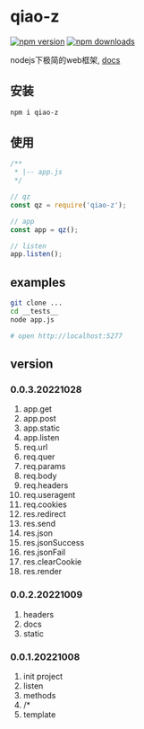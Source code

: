 # qiao-z
[![npm version](https://img.shields.io/npm/v/qiao-z.svg?style=flat-square)](https://www.npmjs.org/package/qiao-z)
[![npm downloads](https://img.shields.io/npm/dm/qiao-z.svg?style=flat-square)](https://npm-stat.com/charts.html?package=qiao-z)

nodejs下极简的web框架, [docs](https://code.insistime.com/qiao-z)

## 安装
```bash
npm i qiao-z
```

## 使用
```javascript
/**
 * |-- app.js
 */

// qz
const qz = require('qiao-z');

// app
const app = qz();

// listen
app.listen();
```

## examples
```bash
git clone ...
cd __tests__
node app.js

# open http://localhost:5277
```

## version
### 0.0.3.20221028
1. app.get
2. app.post
3. app.static
4. app.listen
5. req.url
6. req.quer
7. req.params
8. req.body
9. req.headers
10. req.useragent
11. req.cookies
12. res.redirect
13. res.send
14. res.json
15. res.jsonSuccess
16. res.jsonFail
17. res.clearCookie
18. res.render

### 0.0.2.20221009
1. headers
2. docs
3. static

### 0.0.1.20221008
1. init project
2. listen
3. methods
4. /*
5. template
